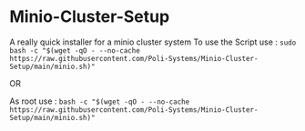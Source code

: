 # Minio-Cluster-Setup
A really quick installer for a minio cluster system
To use the Script use :
`sudo bash -c "$(wget -qO - --no-cache https://raw.githubusercontent.com/Poli-Systems/Minio-Cluster-Setup/main/minio.sh)"`

OR

As root use :
`bash -c "$(wget -qO - --no-cache https://raw.githubusercontent.com/Poli-Systems/Minio-Cluster-Setup/main/minio.sh)"`
